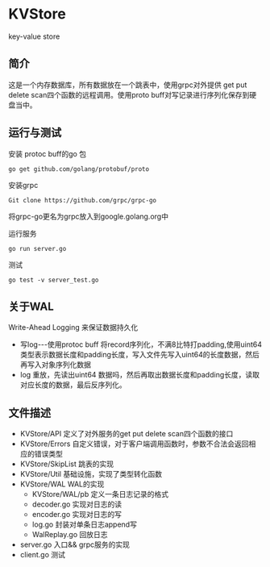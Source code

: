 # KVStore
key-value store

## 简介
 这是一个内存数据库，所有数据放在一个跳表中，使用grpc对外提供 get put delete scan四个函数的远程调用。使用proto buff对写记录进行序列化保存到硬盘当中。
 ## 运行与测试
 安装 protoc buff的go 包
 ~~~
 go get github.com/golang/protobuf/proto
 ~~~
 安装grpc 
 ~~~
 Git clone https://github.com/grpc/grpc-go
 ~~~
将grpc-go更名为grpc放入到google.golang.org中

运行服务
~~~
go run server.go
~~~
测试
~~~
go test -v server_test.go
~~~

## 关于WAL
Write-Ahead Logging 来保证数据持久化
* 写log---使用protoc buff 将record序列化，不满8比特打padding,使用uint64类型表示数据长度和padding长度，写入文件先写入uint64的长度数据，然后再写入对象序列化数据
* log 重放，先读出uint64 数据吗，然后再取出数据长度和padding长度，读取对应长度的数据，最后反序列化。

## 文件描述

* KVStore/API  定义了对外服务的get put delete scan四个函数的接口
* KVStore/Errors 自定义错误，对于客户端调用函数时，参数不合法会返回相应的错误类型
* KVStore/SkipList 跳表的实现
* KVStore/Util 基础设施，实现了类型转化函数
* KVStore/WAL WAL的实现
   * KVStore/WAL/pb 定义一条日志记录的格式
   * decoder.go 实现对日志的读
   * encoder.go 实现对日志的写
   * log.go 封装对单条日志append写
   * WalReplay.go 回放日志
* server.go 入口&& grpc服务的实现
* client.go  测试
